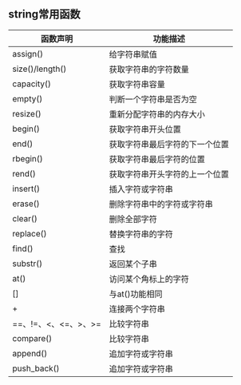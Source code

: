 ## string常用函数

| 函数声明            | 功能描述            |
| --------------- | --------------- |
| assign()        | 给字符串赋值          |
| size()/length() | 获取字符串的字符数量      |
| capacity()      | 获取字符串容量         |
| empty()         | 判断一个字符串是否为空     |
| resize()        | 重新分配字符串的内存大小    |
| begin()         | 获取字符串开头位置       |
| end()           | 获取字符串最后字符的下一个位置 |
| rbegin()        | 获取字符串最后字符的位置    |
| rend()          | 获取字符串开头字符的上一个位置 |
| insert()        | 插入字符或字符串        |
| erase()         | 删除字符串中的字符或字符串   |
| clear()         | 删除全部字符          |
| replace()       | 替换字符串的字符        |
| find()          | 查找              |
| substr()        | 返回某个子串          |
| at()            | 访问某个角标上的字符      |
| []              | 与at()功能相同       |
| +               | 连接两个字符串         |
| ==、!=、<、<=、>、>= | 比较字符串           |
| compare()       | 比较字符串           |
| append()        | 追加字符或字符串        |
| push_back()     | 追加字符或字符串        |